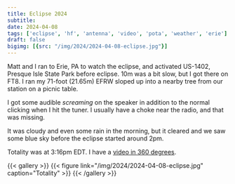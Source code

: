 ```yaml
---
title: Eclipse 2024
subtitle:
date: 2024-04-08
tags: ['eclipse', 'hf', 'antenna', 'video', 'pota', 'weather', 'erie']
draft: false
bigimg: [{src: "/img/2024/2024-04-08-eclipse.jpg"}]
---
```


Matt and I ran to Erie, PA
to watch the eclipse,
and activated US-1402, Presque Isle State Park before eclipse.
10m was a bit slow,
but I got there on FT8.
I ran my 71-foot (21.65m) EFRW sloped
up into a nearby tree
from our station on a picnic table.

I got some audible _screaming_
on the speaker
in addition to the normal clicking
when I hit the tuner.
I usually have a choke near the radio,
and that was missing.

It was cloudy and even some rain in the morning,
but it cleared and we saw some blue sky
before the eclipse started around 2pm.

Totality was at 3:16pm EDT.
I have a
[video in 360 degrees](https://youtu.be/U9wZ9r7uTF8?si=wKY7-2ajSUC9rTlE).

{{< gallery >}}
{{< figure link="/img/2024/2024-04-08-eclipse.jpg" caption="Totality" >}}
{{< /gallery >}}

<!--more-->
